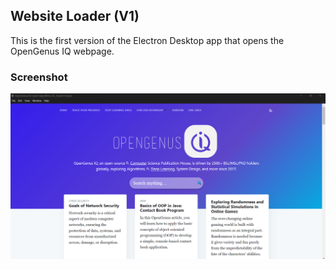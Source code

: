 ## Website Loader (V1)

This is the first version of the Electron Desktop app that opens the OpenGenus IQ webpage.


### Screenshot
![Screenshot](../screenshots/POC_V1_WebsiteLoader/WebsiteLoader.png)